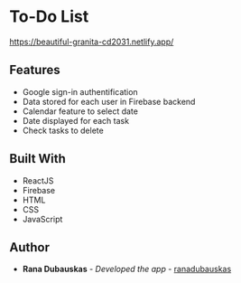 # To-Do List

https://beautiful-granita-cd2031.netlify.app/


## Features
- Google sign-in authentification
- Data stored for each user in Firebase backend 
- Calendar feature to select date 
- Date displayed for each task
- Check tasks to delete 

## Built With

- ReactJS
- Firebase
- HTML
- CSS
- JavaScript

## Author

  - **Rana Dubauskas** - *Developed the app* -
    [ranadubauskas](https://github.com/ranadubauskas)
